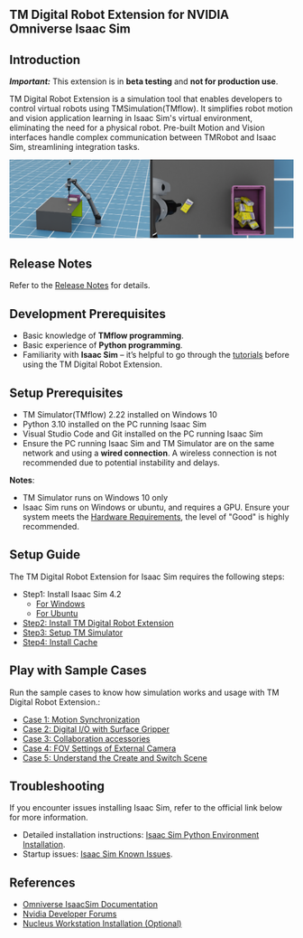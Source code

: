## TM Digital Robot Extension for NVIDIA Omniverse Isaac Sim

## Introduction

**_Important:_** This extension is in **beta testing** and **not for production use**.

TM Digital Robot Extension is a simulation tool that enables developers to control virtual robots using TMSimulation(TMflow). It simplifies robot motion and vision application learning in Isaac Sim's virtual environment, eliminating the need for a physical robot. Pre-built Motion and Vision interfaces handle complex communication between TMRobot and Isaac Sim, streamlining integration tasks.

![](images/sample.png)

## Release Notes

Refer to the [Release Notes](RELEASE_NOTES.md) for details.

## Development Prerequisites

-   Basic knowledge of **TMflow programming**.
-   Basic experience of **Python programming**.
-   Familiarity with **Isaac Sim** – it’s helpful to go through the [tutorials](https://docs.omniverse.nvidia.com/isaacsim/latest/introductory_tutorials/tutorial_intro_interface.html) before using the TM Digital Robot Extension.

## Setup Prerequisites

-   TM Simulator(TMflow) 2.22 installed on Windows 10
-   Python 3.10 installed on the PC running Isaac Sim
-   Visual Studio Code and Git installed on the PC running Isaac Sim
-   Ensure the PC running Isaac Sim and TM Simulator are on the same network and using a **wired connection**. A wireless connection is not recommended due to potential instability and delays.

**Notes**:

-   TM Simulator runs on Windows 10 only
-   Isaac Sim runs on Windows or ubuntu, and requires a GPU. Ensure your system meets the [Hardware Requirements](https://docs.omniverse.nvidia.com/isaacsim/latest/installation/requirements.html#system-requirements), the level of "Good" is highly recommended.

## Setup Guide

The TM Digital Robot Extension for Isaac Sim requires the following steps:

-   Step1: Install Isaac Sim 4.2
    -   [For Windows](./docs/INSTALL_WINDOWS.md)
    -   [For Ubuntu](./docs/INSTALL_UBUNTU.md)
-   [Step2: Install TM Digital Robot Extension](./docs/INSTALL_EXTENSION.md)
-   [Step3: Setup TM Simulator](./docs/SETUP_TMSIMULATOR.md)
-   [Step4: Install Cache](./docs/INSTALL_CACHE.md)

## Play with Sample Cases

Run the sample cases to know how simulation works and usage with TM Digital Robot Extension.:

-   [Case 1: Motion Synchronization](./docs/CASE01.md)
-   [Case 2: Digital I/O with Surface Gripper](./docs/CASE02.md)
-   [Case 3: Collaboration accessories](./docs/CASE03.md)
-   [Case 4: FOV Settings of External Camera](./docs/CASE04.md)
-   [Case 5: Understand the Create and Switch Scene](./docs/CASE05.md)

## Troubleshooting

If you encounter issues installing Isaac Sim, refer to the official link below for more information.

-   Detailed installation instructions: [Isaac Sim Python Environment Installation](https://docs.omniverse.nvidia.com/isaacsim/latest/installation/install_python.html).
-   Startup issues: [Isaac Sim Known Issues](https://docs.omniverse.nvidia.com/isaacsim/latest/known_issues.html).

## References

-   [Omniverse IsaacSim Documentation](https://docs.omniverse.nvidia.com/isaacsim/latest/index.html)
-   [Nvidia Developer Forums](https://forums.developer.nvidia.com/)
-   [Nucleus Workstation Installation (Optional)](./docs/INSTALL_NUCLEUS.md)
